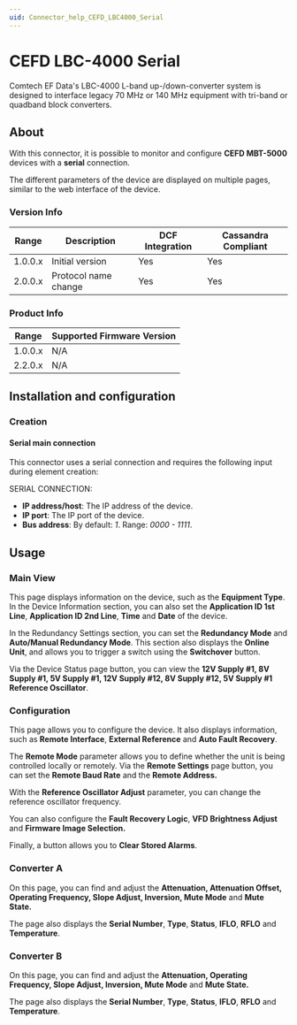 ```yaml
---
uid: Connector_help_CEFD_LBC4000_Serial
---
```


# CEFD LBC-4000 Serial

Comtech EF Data's LBC-4000 L-band up-/down-converter system is designed to interface legacy 70 MHz or 140 MHz equipment with tri-band or quadband block converters.

## About

With this connector, it is possible to monitor and configure **CEFD MBT-5000** devices with a **serial** connection.

The different parameters of the device are displayed on multiple pages, similar to the web interface of the device.

### Version Info

| **Range** | **Description**      | **DCF Integration** | **Cassandra Compliant** |
|------------------|----------------------|---------------------|-------------------------|
| 1.0.0.x          | Initial version      | Yes                 | Yes                     |
| 2.0.0.x          | Protocol name change | Yes                 | Yes                     |

### Product Info

| Range | Supported Firmware Version |
|------------------|-----------------------------|
| 1.0.0.x          | N/A                         |
| 2.2.0.x          | N/A                         |

## Installation and configuration

### Creation

#### Serial main connection

This connector uses a serial connection and requires the following input during element creation:

SERIAL CONNECTION:

- **IP address/host**: The IP address of the device.
- **IP port**: The IP port of the device.
- **Bus address**: By default: *1*. Range: *0000 - 1111*.

## Usage

### Main View

This page displays information on the device, such as the **Equipment Type**. In the Device Information section, you can also set the **Application ID 1st Line**, **Application ID 2nd Line**, **Time** and **Date** of the device.

In the Redundancy Settings section, you can set the **Redundancy Mode** and **Auto/Manual Redundancy Mode**. This section also displays the **Online Unit**, and allows you to trigger a switch using the **Switchover** button.

Via the Device Status page button, you can view the **12V Supply \#1, 8V Supply \#1, 5V Supply \#1, 12V Supply \#12, 8V Supply \#12, 5V Supply \#1 Reference Oscillator**.

### Configuration

This page allows you to configure the device. It also displays information, such as **Remote Interface**, **External Reference** and **Auto Fault Recovery**.

The **Remote Mode** parameter allows you to define whether the unit is being controlled locally or remotely. Via the **Remote Settings** page button, you can set the **Remote Baud Rate** and the **Remote Address.**

With the **Reference Oscillator Adjust** parameter, you can change the reference oscillator frequency.

You can also configure the **Fault Recovery Logic**, **VFD Brightness Adjust** and **Firmware Image Selection.**

Finally, a button allows you to **Clear Stored Alarms**.

### Converter A

On this page, you can find and adjust the **Attenuation, Attenuation Offset, Operating Frequency, Slope Adjust, Inversion, Mute Mode** and **Mute State.**

The page also displays the **Serial Number**, **Type**, **Status**, **IFLO**, **RFLO** and **Temperature**.

### Converter B

On this page, you can find and adjust the **Attenuation, Operating Frequency, Slope Adjust, Inversion, Mute Mode** and **Mute State.**

The page also displays the **Serial Number**, **Type**, **Status**, **IFLO**, **RFLO** and **Temperature**.

